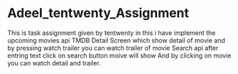# Adeel_tentwenty_Assignment
This is task assignment given by tentwenty in this i have implement the upcoming movies api TMDB
Detail Screen which show detail of movie and by pressing watch trailer you can watch trailer of movie
Search api after entring text click on search button moive will show
And by clicking on movie you can watch detail and trailer.
